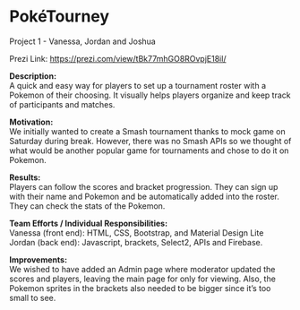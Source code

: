 # PokéTourney
Project 1 - Vanessa, Jordan and Joshua

Prezi Link: https://prezi.com/view/tBk77mhGO8ROvpjE18il/

**Description:**<br/>
A quick and easy way for players to set up a tournament roster with a Pokemon of their choosing. It visually helps players organize and keep track of participants and matches.

**Motivation:**<br/>
We initially wanted to create a Smash tournament thanks to mock game on Saturday during break. However, there was no Smash APIs so we thought of what would be another popular game for tournaments and chose to do it on Pokemon.

**Results:**<br/> 
Players can follow the scores and bracket progression. They can sign up with their name and Pokemon and be automatically added into the roster. They can check the stats of the Pokemon. 

**Team Efforts / Individual Responsibilities:**<br/>
Vanessa (front end): HTML, CSS, Bootstrap, and Material Design Lite
Jordan (back end): Javascript, brackets, Select2, APIs and Firebase.

**Improvements:**<br/>
We wished to have added an Admin page where moderator updated the scores and players, leaving the main page for only for viewing. Also, the Pokemon sprites in the brackets also needed to be bigger since it’s too small to see.
